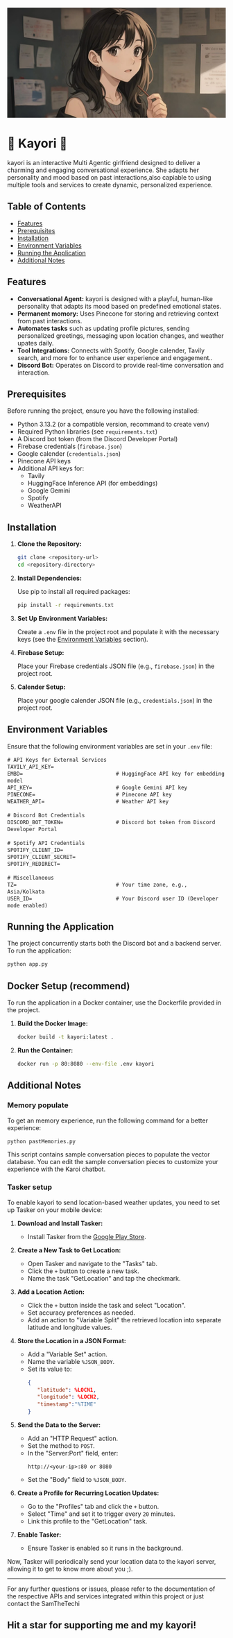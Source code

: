 
![kayori Banner](banner.webp)


# 🌸 Kayori 🌸

kayori is an interactive Multi Agentic girlfriend designed to deliver a charming and engaging conversational experience. She adapts her personality and mood based on past interactions,also capiable to using multiple tools and services to create dynamic, personalized experience.


## Table of Contents

- [Features](#features)
- [Prerequisites](#prerequisites)
- [Installation](#installation)
- [Environment Variables](#environment-variables)
- [Running the Application](#running-the-application)
- [Additional Notes](#additional-notes)

## Features

- **Conversational Agent:** kayori is designed with a playful, human-like personality that adapts its mood based on predefined emotional states.
- **Permanent momory:** Uses Pinecone for storing and retrieving context from past interactions.
- **Automates tasks** such as updating profile pictures, sending personalized greetings, messaging upon location changes, and weather upates daily.
- **Tool Integrations:** Connects with Spotify, Google calender, Tavily search, and more for to enhance user experience and engagement..
- **Discord Bot:** Operates on Discord to provide real-time conversation and interaction.

## Prerequisites

Before running the project, ensure you have the following installed:

- Python 3.13.2 (or a compatible version, recommand to create venv)
- Required Python libraries (see `requirements.txt`)
- A Discord bot token (from the Discord Developer Portal)
- Firebase credentials (`firebase.json`)
- Google calender (`credentials.json`)
- Pinecone API keys
- Additional API keys for:
  - Tavily
  - HuggingFace Inference API (for embeddings)
  - Google Gemini
  - Spotify
  - WeatherAPI

## Installation

1. **Clone the Repository:**

   ```bash
   git clone <repository-url>
   cd <repository-directory>
   ```

2. **Install Dependencies:**

   Use pip to install all required packages:

   ```bash
   pip install -r requirements.txt
   ```

3. **Set Up Environment Variables:**

   Create a `.env` file in the project root and populate it with the necessary keys (see the [Environment Variables](#environment-variables) section).

4. **Firebase Setup:**

   Place your Firebase credentials JSON file (e.g., `firebase.json`) in the project root.

5. **Calender Setup:**

   Place your google calender JSON file (e.g., `credentials.json`) in the project root.

## Environment Variables

Ensure that the following environment variables are set in your `.env` file:

```dotenv
# API Keys for External Services
TAVILY_API_KEY=
EMBD=                              # HuggingFace API key for embedding model
API_KEY=                           # Google Gemini API key
PINECONE=                          # Pinecone API key
WEATHER_API=                       # Weather API key

# Discord Bot Credentials
DISCORD_BOT_TOKEN=                 # Discord bot token from Discord Developer Portal

# Spotify API Credentials
SPOTIFY_CLIENT_ID=
SPOTIFY_CLIENT_SECRET=
SPOTIFY_REDIRECT=

# Miscellaneous
TZ=                                # Your time zone, e.g., Asia/Kolkata
USER_ID=                           # Your Discord user ID (Developer mode enabled)
```

## Running the Application

The project concurrently starts both the Discord bot and a backend server. To run the application:

```bash
python app.py
```

## Docker Setup (recommend)

To run the application in a Docker container, use the Dockerfile provided in the project.

1. **Build the Docker Image:**

   ```bash
   docker build -t kayori:latest .
   ```

2. **Run the Container:**

   ```bash
   docker run -p 80:8080 --env-file .env kayori
   ```

## Additional Notes

### Memory populate

To get an memory experience, run the following command for a better experience:

```bash
python pastMemories.py
```

This script contains sample conversation pieces to populate the vector database.
You can edit the sample conversation pieces to customize your experience with the Karoi chatbot.

### Tasker setup

To enable kayori to send location-based weather updates, you need to set up Tasker on your mobile device:

1. **Download and Install Tasker:**
   - Install Tasker from the [Google Play Store](https://play.google.com/store/apps/details?id=net.dinglisch.android.taskerm).

2. **Create a New Task to Get Location:**
   - Open Tasker and navigate to the "Tasks" tab.
   - Click the `+` button to create a new task.
   - Name the task "GetLocation" and tap the checkmark.

3. **Add a Location Action:**
   - Click the `+` button inside the task and select "Location".
   - Set accuracy preferences as needed.
   - Add an action to "Variable Split" the retrieved location into separate latitude and longitude values.

4. **Store the Location in a JSON Format:**
   - Add a "Variable Set" action.
   - Name the variable `%JSON_BODY`.
   - Set its value to:
     ```json
     {
        "latitude": %LOCN1,
        "longitude": %LOCN2,
        "timestamp":"%TIME"
     }
     ```

5. **Send the Data to the Server:**
   - Add an "HTTP Request" action.
   - Set the method to `POST`.
   - In the "Server:Port" field, enter:
     ```
     http://<your-ip>:80 or 8080
     ```
   - Set the "Body" field to `%JSON_BODY`.

6. **Create a Profile for Recurring Location Updates:**
   - Go to the "Profiles" tab and click the `+` button.
   - Select "Time" and set it to trigger every `20` minutes.
   - Link this profile to the "GetLocation" task.

7. **Enable Tasker:**
   - Ensure Tasker is enabled so it runs in the background.

Now, Tasker will periodically send your location data to the kayori server, allowing it to get to know more about you ;).

---
For any further questions or issues, please refer to the documentation of the respective APIs and services integrated within this project or just contact the SamTheTechi

## Hit a star for supporting me and my kayori!
